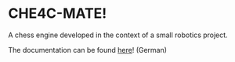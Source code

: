 # CHE4C-MATE!
A chess engine developed in the context of a small robotics project. 

The documentation can be found [here](https://www.mintgruen.tu-berlin.de/robotikWiki/doku.php?id=projektewise1718:schachroboterpublic:start)! (German)
